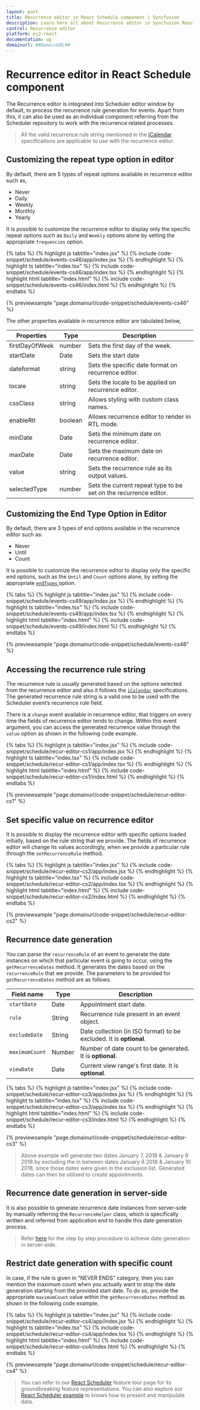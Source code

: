 ```yaml
---
layout: post
title: Recurrence editor in React Schedule component | Syncfusion
description: Learn here all about Recurrence editor in Syncfusion React Schedule component of Syncfusion Essential JS 2 and more.
control: Recurrence editor 
platform: ej2-react
documentation: ug
domainurl: ##DomainURL##
---
```


# Recurrence editor in React Schedule component

The Recurrence editor is integrated into Scheduler editor window by default, to process the recurrence rule generation for events. Apart from this, it can also be used as an individual component referring from the Scheduler repository to work with the recurrence related processes.

> All the valid recurrence rule string mentioned in the [iCalendar](https://tools.ietf.org/html/rfc5545#section-3.3.10) specifications are applicable to use with the recurrence editor.

## Customizing the repeat type option in editor

By default, there are 5 types of repeat options available in recurrence editor such as,

* Never
* Daily
* Weekly
* Monthly
* Yearly

It is possible to customize the recurrence editor to display only the specific repeat options such as `Daily` and `Weekly` options alone by setting the appropriate `frequencies` option.

{% tabs %}
{% highlight js tabtitle="index.jsx" %}
{% include code-snippet/schedule/events-cs46/app/index.jsx %}
{% endhighlight %}
{% highlight ts tabtitle="index.tsx" %}
{% include code-snippet/schedule/events-cs46/app/index.tsx %}
{% endhighlight %}
{% highlight html tabtitle="index.html" %}
{% include code-snippet/schedule/events-cs46/index.html %}
{% endhighlight %}
{% endtabs %}
        
{% previewsample "page.domainurl/code-snippet/schedule/events-cs46" %}

The other properties available in recurrence editor are tabulated below,

| Properties | Type | Description |
|------------|------|-------------|
| firstDayOfWeek | number | Sets the first day of the week.|
| startDate | Date | Sets the start date |
| dateformat | string | Sets the specific date format on recurrence editor.|
| locale | string | Sets the locale to be applied on recurrence editor.|
| cssClass | string | Allows styling with custom class names.|
| enableRtl | boolean | Allows recurrence editor to render in RTL mode.|
| minDate | Date | Sets the minimum date on recurrence editor.|
| maxDate | Date | Sets the maximum date on recurrence editor.|
| value | string | Sets the recurrence rule as its output values.|
| selectedType | number | Sets the current repeat type to be set on the recurrence editor.|

## Customizing the End Type Option in Editor

By default, there are 3 types of end options available in the recurrence editor such as:

* Never
* Until
* Count

It is possible to customize the recurrence editor to display only the specific end options, such as the `Until` and `Count` options alone, by setting the appropriate [`endTypes` ](https://ej2.syncfusion.com/react/documentation/api/recurrence-editor/#endtypes)option.

{% tabs %}
{% highlight js tabtitle="index.jsx" %}
{% include code-snippet/schedule/events-cs49/app/index.jsx %}
{% endhighlight %}
{% highlight ts tabtitle="index.tsx" %}
{% include code-snippet/schedule/events-cs49/app/index.tsx %}
{% endhighlight %}
{% highlight html tabtitle="index.html" %}
{% include code-snippet/schedule/events-cs49/index.html %}
{% endhighlight %}
{% endtabs %}

{% previewsample "page.domainurl/code-snippet/schedule/events-cs46" %}

## Accessing the recurrence rule string

The recurrence rule is usually generated based on the options selected from the recurrence editor and also it follows the [`iCalendar`](https://tools.ietf.org/html/rfc5545#section-3.3.10) specifications. The generated recurrence rule string is a valid one to be used with the Scheduler event’s recurrence rule field.

There is a `change` event available in recurrence editor, that triggers on every time the fields of recurrence editor tends to change. Within this event argument, you can access the generated recurrence value through the `value` option as shown in the following code example.

{% tabs %}
{% highlight js tabtitle="index.jsx" %}
{% include code-snippet/schedule/recur-editor-cs1/app/index.jsx %}
{% endhighlight %}
{% highlight ts tabtitle="index.tsx" %}
{% include code-snippet/schedule/recur-editor-cs1/app/index.tsx %}
{% endhighlight %}
{% highlight html tabtitle="index.html" %}
{% include code-snippet/schedule/recur-editor-cs1/index.html %}
{% endhighlight %}
{% endtabs %}
        
{% previewsample "page.domainurl/code-snippet/schedule/recur-editor-cs1" %}

## Set specific value on recurrence editor

It is possible to display the recurrence editor with specific options loaded initially, based on the rule string that we provide. The fields of recurrence editor will change its values accordingly, when we provide a particular rule through the `setRecurrenceRule` method.

{% tabs %}
{% highlight js tabtitle="index.jsx" %}
{% include code-snippet/schedule/recur-editor-cs2/app/index.jsx %}
{% endhighlight %}
{% highlight ts tabtitle="index.tsx" %}
{% include code-snippet/schedule/recur-editor-cs2/app/index.tsx %}
{% endhighlight %}
{% highlight html tabtitle="index.html" %}
{% include code-snippet/schedule/recur-editor-cs2/index.html %}
{% endhighlight %}
{% endtabs %}
        
{% previewsample "page.domainurl/code-snippet/schedule/recur-editor-cs2" %}

## Recurrence date generation

You can parse the `recurrenceRule` of an event to generate the date instances on which that particular event is going to occur, using the `getRecurrenceDates` method. It generates the dates based on the `recurrenceRule` that we provide. The parameters to be provided for `getRecurrenceDates` method are as follows.

| Field name | Type | Description |
|------------|------|-------------|
| `startDate` | Date| Appointment start date. |
| `rule` | String| Recurrence rule present in an event object. |
| `excludeDate` | String | Date collection (in ISO format) to be excluded. It is **optional**. |
| `maximumCount` | Number | Number of date count to be generated. It is **optional**. |
| `viewDate` | Date | Current view range's first date. It is **optional**. |

{% tabs %}
{% highlight js tabtitle="index.jsx" %}
{% include code-snippet/schedule/recur-editor-cs3/app/index.jsx %}
{% endhighlight %}
{% highlight ts tabtitle="index.tsx" %}
{% include code-snippet/schedule/recur-editor-cs3/app/index.tsx %}
{% endhighlight %}
{% highlight html tabtitle="index.html" %}
{% include code-snippet/schedule/recur-editor-cs3/index.html %}
{% endhighlight %}
{% endtabs %}
        
{% previewsample "page.domainurl/code-snippet/schedule/recur-editor-cs3" %}

> Above example will generate two dates January 7, 2018 & January 9 2018 by excluding the in between dates January 8 2018 & January 10 2018, since those dates were given in the exclusion list. Generated dates can then be utilised to create appointments.

## Recurrence date generation in server-side

It is also possible to generate recurrence date instances from server-side by manually referring the `RecurrenceHelper` class, which is specifically written and referred from application end to handle this date generation process.

> Refer [here](https://www.syncfusion.com/kb/10009/how-to-parse-the-recurrencerule-at-server-side) for the step by step procedure to achieve date generation in server-side.

## Restrict date generation with specific count

In case, if the rule is given in "NEVER ENDS" category, then you can mention the maximum count when you actually want to stop the date generation starting from the provided start date. To do so, provide the appropriate `maximumCount` value within the `getRecurrenceDates` method as shown in the following code example.

{% tabs %}
{% highlight js tabtitle="index.jsx" %}
{% include code-snippet/schedule/recur-editor-cs4/app/index.jsx %}
{% endhighlight %}
{% highlight ts tabtitle="index.tsx" %}
{% include code-snippet/schedule/recur-editor-cs4/app/index.tsx %}
{% endhighlight %}
{% highlight html tabtitle="index.html" %}
{% include code-snippet/schedule/recur-editor-cs4/index.html %}
{% endhighlight %}
{% endtabs %}
        
{% previewsample "page.domainurl/code-snippet/schedule/recur-editor-cs4" %}

> You can refer to our [React Scheduler](https://www.syncfusion.com/react-components/react-scheduler) feature tour page for its groundbreaking feature representations. You can also explore our [React Scheduler example](https://ej2.syncfusion.com/react/demos/#/material/schedule/overview) to knows how to present and manipulate data.
